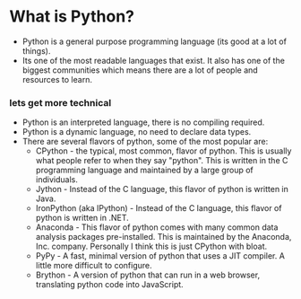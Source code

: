 # What is Python?

- Python is a general purpose programming language (its good at a lot of things).
- Its one of the most readable languages that exist. It also has one of the biggest communities
which means there are a lot of people and resources to learn.


### lets get more technical
- Python is an interpreted language, there is no compiling required.
- Python is a dynamic language, no need to declare data types.
- There are several flavors of python, some of the most popular are:
  - CPython - the typical, most common, flavor of python. This is usually what people refer to when they say "python". 
  This is written in the C programming language and maintained by a large group of individuals.
  - Jython - Instead of the C language, this flavor of python is written in Java.
  - IronPython (aka IPython) - Instead of the C language, this flavor of python is written in .NET.
  - Anaconda - This flavor of python comes with many common data analysis packages pre-installed. This is maintained by
  the Anaconda, Inc. company. Personally I think this is just CPython with bloat.
  - PyPy - A fast, minimal version of python that uses a JIT compiler. A little more difficult to configure.
  - Brython - A version of python that can run in a web browser, translating python code into JavaScript.
